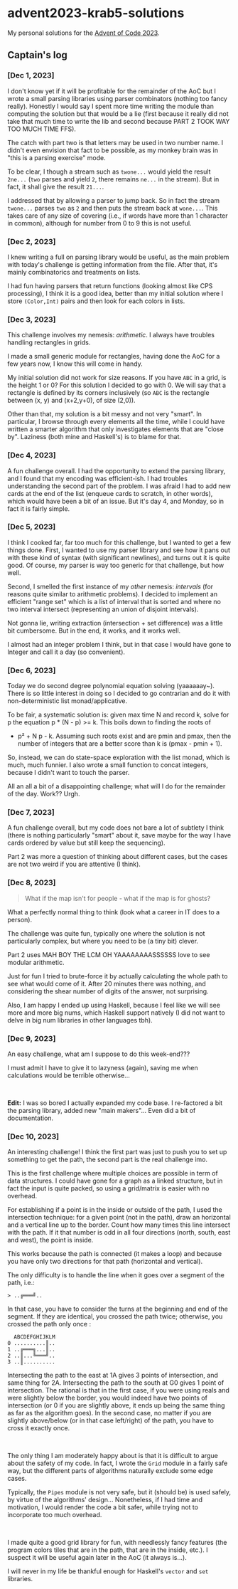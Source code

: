 # advent2023-krab5-solutions

My personal solutions for the [Advent of Code 2023](https://adventofcode.com/).

## Captain's log

### [Dec 1, 2023]

I don't know yet if it will be profitable for the remainder of the AoC but I
wrote a small parsing libraries using parser combinators (nothing too fancy
really). Honestly I would say I spent more time writing the module than
computing the solution but that would be a lie (first because it really did not
take that much time to write the lib and second because PART 2 TOOK WAY TOO MUCH
TIME FFS).

The catch with part two is that letters may be used in two number name. I didn't
even envision that fact to be possible, as my monkey brain was in "this is a
parsing exercise" mode.

To be clear, I though a stream such as `twone...` would yield the result 
`2ne...` (`two` parses and yield `2`, there remains `ne...` in the stream). But 
in fact, it shall give the result `21...`.

I addressed that by allowing a parser to jump back. So in fact the stream
`twone...` parses `two` as `2` and then puts the stream back at `wone...`. This
takes care of any size of covering (i.e., if words have more than 1 character in
common), although for number from 0 to 9 this is not useful.


### [Dec 2, 2023]

I knew writing a full on parsing library would be useful, as the main problem
with today's challenge is getting information from the file. After that, it's
mainly combinatorics and treatments on lists.

I had fun having parsers that return functions (looking almost like CPS
processing), I think it is a good idea, better than my initial solution where I
store `(Color,Int)` pairs and then look for each colors in lists.


### [Dec 3, 2023]

This challenge involves my nemesis: _arithmetic_. I always have troubles
handling rectangles in grids.

I made a small generic module for rectangles, having done the AoC for a few
years now, I know this will come in handy. 

My initial solution did not work for size reasons. If you have `ABC` in a grid,
is the height 1 or 0? For this solution I decided to go with 0. We will say that
a rectangle is defined by its corners inclusively (so `ABC` is the rectangle
between (x, y) and (x+2,y+0), of size (2,0)).

Other than that, my solution is a bit messy and not very "smart". In particular,
I browse through every elements all the time, while I could have written a
smarter algorithm that only investigates elements that are "close by". Laziness
(both mine and Haskell's) is to blame for that.


### [Dec 4, 2023]

A fun challenge overall. I had the opportunity to extend the parsing library,
and I found that my encoding was efficient-ish. I had troubles understanding the
second part of the problem. I was afraid I had to add new cards at the end of
the list (enqueue cards to scratch, in other words), which would have been a bit
of an issue. But it's day 4, and Monday, so in fact it is fairly simple.


### [Dec 5, 2023]

I think I cooked far, far too much for this challenge, but I wanted to get a few
things done. First, I wanted to use my parser library and see how it pans out
with these kind of syntax (with significant newlines), and turns out it is quite
good. Of course, my parser is way too generic for that challenge, but how well.

Second, I smelled the first instance of my _other_ nemesis: _intervals_ (for
reasons quite similar to arithmetic problems). I decided to implement an
efficient "range set" which is a list of interval that is sorted and where no
two interval intersect (representing an union of disjoint intervals).

Not gonna lie, writing extraction (intersection + set difference) was a little
bit cumbersome. But in the end, it works, and it works well.

I almost had an integer problem I think, but in that case I would have gone to
Integer and call it a day (so convenient).


### [Dec 6, 2023]

Today we do second degree polynomial equation solving (yaaaaaay~). There is so
little interest in doing so I decided to go contrarian and do it with
non-deterministic list monad/applicative.

To be fair, a systematic solution is: given max time N and record k, solve for p
the equation p * (N - p) >= k. This boils down to finding the roots of
- p² + N p - k. Assuming such roots exist and are pmin and pmax, then the number
of integers that are a better score than k is (pmax - pmin + 1).

So, instead, we can do state-space exploration with the list monad, which is
much, much funnier. I also wrote a small function to concat integers, because I
didn't want to touch the parser.

All an all a bit of a disappointing challenge; what will I do for the remainder
of the day. Work?? Urgh.


### [Dec 7, 2023]

A fun challenge overall, but my code does not bare a lot of subtlety I think
(there is nothing particularly "smart" about it, save maybe for the way I have
cards ordered by value but still keep the sequencing).

Part 2 was more a question of thinking about different cases, but the cases are
not two weird if you are attentive (I think).


### [Dec 8, 2023]

> What if the map isn't for people - what if the map is for ghosts?

What a perfectly normal thing to think (look what a career in IT does to a
person).

The challenge was quite fun, typically one where the solution is not
particularly complex, but where you need to be (a tiny bit) clever.

Part 2 uses MAH BOY THE LCM OH YAAAAAAAASSSSSS love to see modular arithmetic.

Just for fun I tried to brute-force it by actually calculating the whole path to
see what would come of it. After 20 minutes there was nothing, and considering
the shear number of digits of the answer, not surprising.

Also, I am happy I ended up using Haskell, because I feel like we will see more
and more big nums, which Haskell support natively (I did not want to delve in
big num libraries in other languages tbh).


### [Dec 9, 2023]

An easy challenge, what am I suppose to do this week-end???

I must admit I have to give it to lazyness (again), saving me when calculations
would be terrible otherwise...

<br>

**Edit:** I was so bored I actually expanded my code base. I re-factored a bit
the parsing library, added new "main makers"... Even did a bit of
documentation.


### [Dec 10, 2023]

An interesting challenge! I think the first part was just to push you to set up
something to get the path, the second part is the real challenge imo.

This is the first challenge where multiple choices are possible in term of data
structures. I could have gone for a graph as a linked structure, but in fact the
input is quite packed, so using a grid/matrix is easier with no overhead.

For establishing if a point is in the inside or outside of the path, I used the
intersection technique: for a given point (not in the path), draw an horizontal
and a vertical line up to the border. Count how many times this line intersect
with the path. If it that number is odd in all four directions (north, south,
east and west), the point is inside.

This works because the path is connected (it makes a loop) and because you have
only two directions for that path (horizontal and vertical).

The only difficulty is to handle the line when it goes over a segment of the
path, i.e.:
```
> ..╔═══╝..
```

In that case, you have to consider the turns at the beginning and end of the
segment. If they are identical, you crossed the path twice; otherwise, you
crossed the path only once :
```
  ABCDEFGHIJKLM
0 ..........║..
1 ..╔═══╗...║..
2 ..║...╚═══╝..
3 ..║..........
```

Intersecting the path to the east at 1A gives 3 points of intersection, and
same thing for 2A. Intersecting the path to the south at G0 gives 1 point of
intersection. The rational is that in the first case, if you were using reals
and were slightly below the border, you would indeed have two points of
intersection (or 0 if you are slightly above, it ends up being the same thing as
far as the algorithm goes). In the second case, no matter if you are slightly
above/below (or in that case left/right) of the path, you have to cross it
exactly once.

<br>

The only thing I am moderately happy about is that it is difficult to argue
about the safety of my code. In fact, I wrote the `Grid` module in a fairly safe
way, but the different parts of algorithms naturally exclude some edge cases.

Typically, the `Pipes` module is not very safe, but it (should be) is used
safely, by virtue of the algorithms' design... Nonetheless, if I had time and
motivation, I would render the code a bit safer, while trying not to incorporate
too much overhead.

<br>

I made quite a good grid library for fun, with needlessly fancy features (the 
program colors tiles that are in the path, that are in the inside, etc.). I
suspect it will be useful again later in the AoC (it always is...).

I will never in my life be thankful enough for Haskell's `vector` and `set`
libraries.



